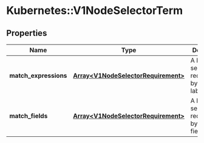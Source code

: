 # Kubernetes::V1NodeSelectorTerm

## Properties
Name | Type | Description | Notes
------------ | ------------- | ------------- | -------------
**match_expressions** | [**Array&lt;V1NodeSelectorRequirement&gt;**](V1NodeSelectorRequirement.md) | A list of node selector requirements by node&#39;s labels. | [optional] 
**match_fields** | [**Array&lt;V1NodeSelectorRequirement&gt;**](V1NodeSelectorRequirement.md) | A list of node selector requirements by node&#39;s fields. | [optional] 


